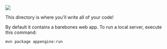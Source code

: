 ![](https://github.com/mmurray/my-portfolio/workflows/Java_CI/badge.svg)

This directory is where you'll write all of your code!

By default it contains a barebones web app. To run a local server, execute this
command:

```bash
mvn package appengine:run
```
